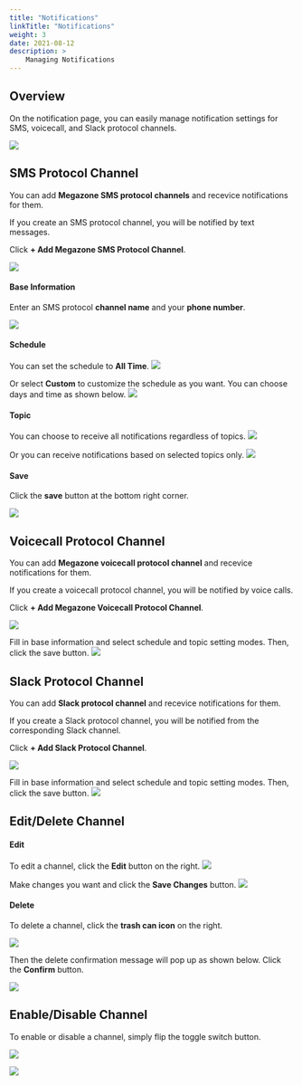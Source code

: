 ```yaml
---
title: "Notifications"
linkTitle: "Notifications"
weight: 3
date: 2021-08-12
description: >
    Managing Notifications
---
```


## Overview

On the notification page, you can easily manage notification settings for SMS, voicecall, and Slack protocol channels.

![](/ko/docs/guides/admin_guide/my_account/notifications_img/notifications_img_01.png)

## SMS Protocol Channel

You can add **Megazone SMS protocol channels** and recevice notifications for them.

If you create an SMS protocol channel, you will be notified by text messages.

Click **+ Add Megazone SMS Protocol Channel**.

![](/ko/docs/guides/admin_guide/my_account/notifications_img/notifications_img_02.png)

#### Base Information
Enter an SMS protocol **channel name** and your **phone number**.

![](/ko/docs/guides/admin_guide/my_account/notifications_img/notifications_img_03.png)

#### Schedule
You can set the schedule to **All Time**.
![](/ko/docs/guides/admin_guide/my_account/notifications_img/notifications_img_04.png)

Or select **Custom** to customize the schedule as you want. You can choose days and time as shown below. 
![](/ko/docs/guides/admin_guide/my_account/notifications_img/notifications_img_05.png)


#### Topic 
You can choose to receive all notifications regardless of topics.
![](/ko/docs/guides/admin_guide/my_account/notifications_img/notifications_img_06.png)

Or you can receive notifications based on selected topics only.
![](/ko/docs/guides/admin_guide/my_account/notifications_img/notifications_img_07.png)

#### Save
Click the **save** button at the bottom right corner.

![](/ko/docs/guides/admin_guide/my_account/notifications_img/notifications_img_08.png)

## Voicecall Protocol Channel

You can add **Megazone voicecall protocol channel** and recevice notifications for them.

If you create a voicecall protocol channel, you will be notified by voice calls.

Click **+ Add Megazone Voicecall Protocol Channel**.

![](/ko/docs/guides/admin_guide/my_account/notifications_img/notifications_img_09.png)

Fill in base information and select schedule and topic setting modes. Then, click the save button.
![](/ko/docs/guides/admin_guide/my_account/notifications_img/notifications_img_10.png)

## Slack Protocol Channel

You can add **Slack protocol channel** and recevice notifications for them.

If you create a Slack protocol channel, you will be notified from the corresponding Slack channel.

Click **+ Add Slack Protocol Channel**.

![](/ko/docs/guides/admin_guide/my_account/notifications_img/notifications_img_11.png)

Fill in base information and select schedule and topic setting modes. Then, click the save button.
![](/ko/docs/guides/admin_guide/my_account/notifications_img/notifications_img_12.png)

## Edit/Delete Channel

#### Edit

To edit a channel, click the **Edit** button on the right. 
![](/ko/docs/guides/admin_guide/my_account/notifications_img/notifications_img_13.png)

Make changes you want and click the **Save Changes** button.
![](/ko/docs/guides/admin_guide/my_account/notifications_img/notifications_img_14.png)

#### Delete

To delete a channel, click the **trash can icon** on the right.

![](/ko/docs/guides/admin_guide/my_account/notifications_img/notifications_img_15.png)

Then the delete confirmation message will pop up as shown below. Click the **Confirm** button.

![](/ko/docs/guides/admin_guide/my_account/notifications_img/notifications_img_16.png)

## Enable/Disable Channel

To enable or disable a channel, simply flip the toggle switch button.

![](/ko/docs/guides/admin_guide/my_account/notifications_img/notifications_img_17.png)

![](/ko/docs/guides/admin_guide/my_account/notifications_img/notifications_img_18.png)